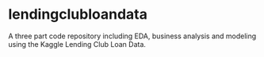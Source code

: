 # lendingclubloandata
A three part code repository including EDA, business analysis and modeling using the Kaggle Lending Club Loan Data.
